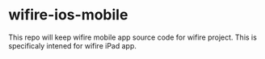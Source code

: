 wifire-ios-mobile
=================

This repo will keep wifire mobile app source code for wifire project.
This is specificaly intened for wifire iPad app.
